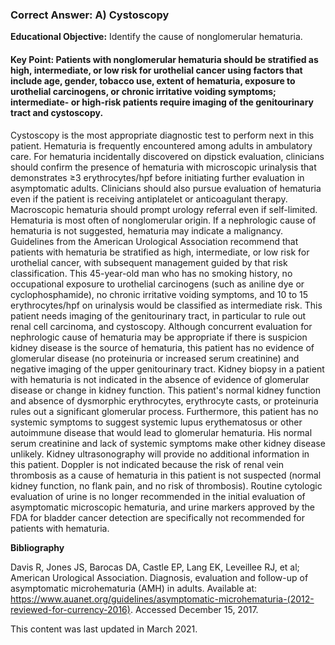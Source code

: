 
### Correct Answer: A) Cystoscopy 

**Educational Objective:** Identify the cause of nonglomerular hematuria.

#### **Key Point:** Patients with nonglomerular hematuria should be stratified as high, intermediate, or low risk for urothelial cancer using factors that include age, gender, tobacco use, extent of hematuria, exposure to urothelial carcinogens, or chronic irritative voiding symptoms; intermediate- or high-risk patients require imaging of the genitourinary tract and cystoscopy.

Cystoscopy is the most appropriate diagnostic test to perform next in this patient. Hematuria is frequently encountered among adults in ambulatory care. For hematuria incidentally discovered on dipstick evaluation, clinicians should confirm the presence of hematuria with microscopic urinalysis that demonstrates ≥3 erythrocytes/hpf before initiating further evaluation in asymptomatic adults. Clinicians should also pursue evaluation of hematuria even if the patient is receiving antiplatelet or anticoagulant therapy. Macroscopic hematuria should prompt urology referral even if self-limited. Hematuria is most often of nonglomerular origin. If a nephrologic cause of hematuria is not suggested, hematuria may indicate a malignancy. Guidelines from the American Urological Association recommend that patients with hematuria be stratified as high, intermediate, or low risk for urothelial cancer, with subsequent management guided by that risk classification. This 45-year-old man who has no smoking history, no occupational exposure to urothelial carcinogens (such as aniline dye or cyclophosphamide), no chronic irritative voiding symptoms, and 10 to 15 erythrocytes/hpf on urinalysis would be classified as intermediate risk. This patient needs imaging of the genitourinary tract, in particular to rule out renal cell carcinoma, and cystoscopy. Although concurrent evaluation for nephrologic cause of hematuria may be appropriate if there is suspicion kidney disease is the source of hematuria, this patient has no evidence of glomerular disease (no proteinuria or increased serum creatinine) and negative imaging of the upper genitourinary tract.
Kidney biopsy in a patient with hematuria is not indicated in the absence of evidence of glomerular disease or change in kidney function. This patient's normal kidney function and absence of dysmorphic erythrocytes, erythrocyte casts, or proteinuria rules out a significant glomerular process. Furthermore, this patient has no systemic symptoms to suggest systemic lupus erythematosus or other autoimmune disease that would lead to glomerular hematuria. His normal serum creatinine and lack of systemic symptoms make other kidney disease unlikely.
Kidney ultrasonography will provide no additional information in this patient. Doppler is not indicated because the risk of renal vein thrombosis as a cause of hematuria in this patient is not suspected (normal kidney function, no flank pain, and no risk of thrombosis).
Routine cytologic evaluation of urine is no longer recommended in the initial evaluation of asymptomatic microscopic hematuria, and urine markers approved by the FDA for bladder cancer detection are specifically not recommended for patients with hematuria.

**Bibliography**

Davis R, Jones JS, Barocas DA, Castle EP, Lang EK, Leveillee RJ, et al; American Urological Association. Diagnosis, evaluation and follow-up of asymptomatic microhematuria (AMH) in adults. Available at: https://www.auanet.org/guidelines/asymptomatic-microhematuria-(2012-reviewed-for-currency-2016). Accessed December 15, 2017.

This content was last updated in March 2021.